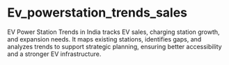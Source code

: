 # Ev_powerstation_trends_sales
EV Power Station Trends in India tracks EV sales, charging station growth, and expansion needs. It maps existing stations, identifies gaps, and analyzes trends to support strategic planning, ensuring better accessibility and a stronger EV infrastructure.
